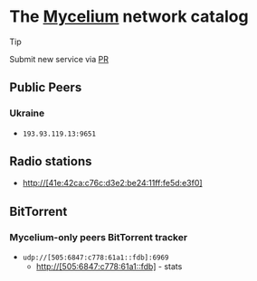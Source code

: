 # The [Mycelium](https://github.com/threefoldtech/mycelium) network catalog

> [!TIP]
> Submit new service via [PR](https://github.com/YGGverse/mycelium-catalog/pulls)

## Public Peers

### Ukraine

* `193.93.119.13:9651`

## Radio stations

* [http://[41e:42ca:c76c:d3e2:be24:11ff:fe5d:e3f0]](http://[41e:42ca:c76c:d3e2:be24:11ff:fe5d:e3f0])

## BitTorrent

### Mycelium-only peers BitTorrent tracker

* `udp://[505:6847:c778:61a1::fdb]:6969`
  * [http://[505:6847:c778:61a1::fdb]](http://[505:6847:c778:61a1::fdb]) - stats